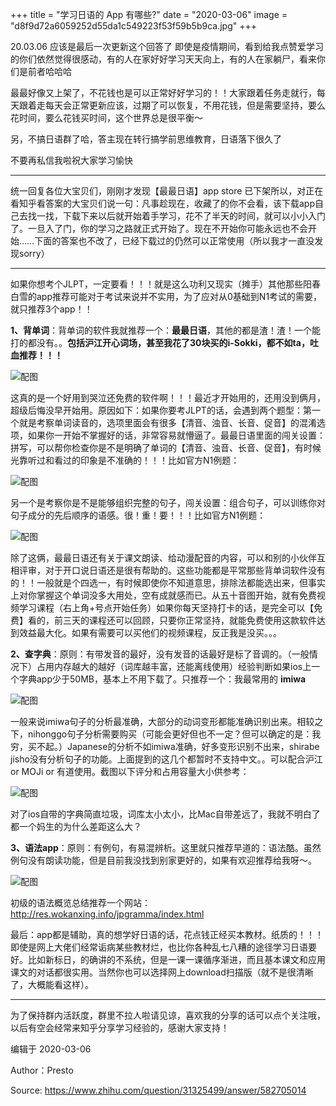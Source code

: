 +++
title = "学习日语的 App 有哪些?"
date = "2020-03-06"
image = "d8f9d72a6059252d55da1c549223f53f59b5b9ca.jpg"
+++

20.03.06 应该是最后一次更新这个回答了  即使是疫情期间，看到给我点赞爱学习的你们依然觉得很感动，有的人在家好好学习天天向上，有的人在家躺尸，看来你们是前者哈哈哈

最最好像又上架了，不花钱也是可以正常好好学习的！！大家跟着任务走就行，每天跟着走每天会正常更新应该，过期了可以恢复，不用花钱，但是需要坚持，要么花时间，要么花钱买时间，这个世界总是很平衡～

另，不搞日语群了哈，答主现在转行搞学前思维教育，日语落下很久了

不要再私信我啦祝大家学习愉快

***

统一回复各位大宝贝们，刚刚才发现【最最日语】app store 已下架所以，对正在看知乎看答案的大宝贝们说一句：凡事趁现在，收藏了的你不会看，该下载app自己去找一找，下载下来以后就开始着手学习，花不了半天的时间，就可以小小入门了。一旦入了门，你的学习之路就正式开始了。现在不开始你可能永远也不会开始……下面的答案也不改了，已经下载过的仍然可以正常使用（所以我才一直没发现sorry）

***

如果你想考个JLPT，一定要看！！！就是这么功利又现实（摊手）其他那些阳春白雪的app推荐可能对于考试来说并不实用，为了应对从0基础到N1考试的需要，就只推荐3个app！！

**1、背单词**：背单词的软件我就推荐一个：**最最日语**，其他的都是渣！渣！一个能打的都没有。。**包括沪江开心词场，甚至我花了30块买的i-Sokki，都不如ta，吐血推荐！！！**

![配图](../../images/v2-d1a2e756ca9ea3b939677168ae3fb660_r.jpg)

这真的是一个好用到哭泣还免费的软件啊！！！最近才开始用的，还用没到俩月，超级后悔没早开始用。原因如下：如果你要考JLPT的话，会遇到两个题型：第一个就是考察单词读音的，选项里面会有很多【清音、浊音、长音、促音】的混淆选项，如果你一开始不掌握好的话，非常容易就懵逼了。最最日语里面的闯关设置：拼写，可以帮你检查你是不是明确了单词的【清音、浊音、长音、促音】，有时候光靠听过和看过的印象是不准确的！！！比如官方N1例题：

![配图](../../images/v2-ba565cda0a5ee788c52a00db03cf9a2d_r.jpg)

另一个是考察你是不是能够组织完整的句子，闯关设置：组合句子，可以训练你对句子成分的先后顺序的语感。很！重！要！！！比如官方N1例题：

![配图](../../images/v2-099699555e812ec1847c6fbe46fc1107_r.jpg)

除了这俩，最最日语还有关于课文朗读、给动漫配音的内容，可以和别的小伙伴互相评审，对于开口说日语还是很有帮助的。这些功能都是平常那些背单词软件没有的！！一般就是个四选一，有时候即使你不知道意思，排除法都能选出来，但事实上对你掌握这个单词没多大用处，空有成就感而已。从五十音图开始，就有免费视频学习课程（右上角+号点开始任务）如果你每天坚持打卡的话，是完全可以【免费】看的，前三天的课程还可以回顾，只要你正常坚持，就能免费使用这款软件达到效益最大化。如果有需要可以买他们的视频课程，反正我是没买。。。

**2、查字典**：原则：有带发音的最好，没有发音的话最好是标了音调的。（一般情况下）占用内存越大的越好（词库越丰富，还能离线使用）经验判断如果ios上一个字典app少于50MB，基本上不用下载了。只推荐一个：我最常用的 **imiwa**

![配图](../../images/v2-36f52ae84a1dc0753c4baaf381c5939d_r.jpg)

一般来说imiwa句子的分析最准确，大部分的动词变形都能准确识别出来。相较之下，nihonggo句子分析需要购买（可能会更好但也不一定？但可以确定的是：我穷，买不起。）Japanese的分析不如imiwa准确，好多变形识别不出来，shirabe jisho没有分析句子的功能。上面提到的这几个都暂时不支持中文。。可以配合沪江 or MOJi or 有道使用。截图以下评分和占用容量大小供参考：

![配图](../../images/v2-b67d8e37ba2f62220aeb125a45f4e5f3_r.jpg)

对了ios自带的字典简直垃圾，词库太小太小，比Mac自带差远了，我就不明白了都一个妈生的为什么差距这么大？

**3、语法app**：原则：有例句，有易混辨析。这里就只推荐早道的：语法酷。虽然例句没有朗读功能，但是目前我没找到别家更好的，如果有欢迎推荐给我呀～。

![配图](../../images/v2-940ef289ff3efb79b62648dbe8c9fc05_r.jpg)

初级的语法概览总结推荐一个网站：
<http://res.wokanxing.info/jpgramma/index.html>

最后：app都是辅助，真的想学好日语的话，花点钱正经买本教材。纸质的！！！即使是网上大佬们经常诟病某些教材烂，也比你各种乱七八糟的途径学习日语要好。比如新标日，的确讲的不系统，但是一课一课循序渐进，而且基本课文和应用课文的对话都很实用。当然你也可以选择网上download扫描版（就不是很清晰了，大概能看这样）。

***

为了保持群内活跃度，群里不拉人啦请见谅，喜欢我的分享的话可以点个关注哦，以后有空会经常来知乎分享学习经验的，感谢大家支持！

编辑于 2020-03-06

Author：Presto

Source: <https://www.zhihu.com/question/31325499/answer/582705014>
